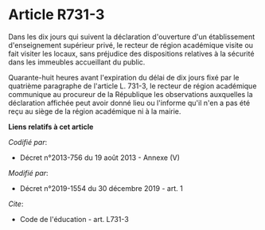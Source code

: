 # Article R731-3

Dans les dix jours qui suivent la déclaration d'ouverture d'un établissement d'enseignement supérieur privé, le recteur de
région académique visite ou fait visiter les locaux, sans préjudice des dispositions relatives à la sécurité dans les
immeubles accueillant du public.

Quarante-huit heures avant l'expiration du délai de dix jours fixé par le quatrième paragraphe de l'article L. 731-3, le
recteur de région académique communique au procureur de la République les observations auxquelles la déclaration affichée
peut avoir donné lieu ou l'informe qu'il n'en a pas été reçu au siège de la région académique ni à la mairie.

**Liens relatifs à cet article**

_Codifié par_:

  - Décret n°2013-756 du 19 août 2013 -  Annexe (V)

_Modifié par_:

  - Décret n°2019-1554 du 30 décembre 2019 - art. 1

_Cite_:

  - Code de l'éducation - art. L731-3
